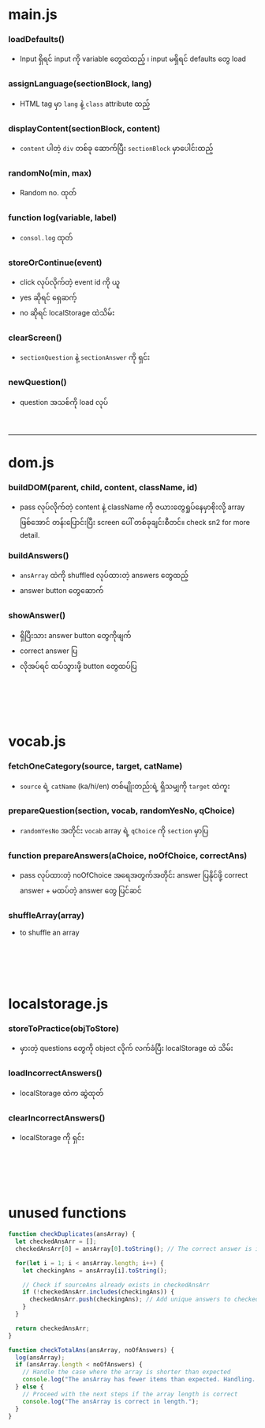 # main.js
### loadDefaults()
- Input ရှိရင် input ကို variable တွေထဲထည့် ၊ input မရှိရင် defaults တွေ load

### assignLanguage(sectionBlock, lang)
- HTML tag မှာ `lang` နဲ့ `class` attribute ထည့်

### displayContent(sectionBlock, content)
- `content` ပါတဲ့ `div` တစ်ခု ဆောက်ပြီး `sectionBlock` မှာပေါင်းထည့်

### randomNo(min, max)
- Random no. ထုတ်

### function log(variable, label)
- `consol.log` ထုတ်

### storeOrContinue(event)
- click လုပ်လိုက်တဲ့ event id ကို ယူ
- yes ဆိုရင် ရှေဆက့်
- no ဆိုရင် localStorage ထဲသိမ်း

### clearScreen()
- `sectionQuestion` နဲ့ `sectionAnswer` ကို ရှင်း

### newQuestion()
- question အသစ်ကို load လုပ်
<br><br><br>
---------
# dom.js

### buildDOM(parent, child, content, className, id)
- pass လုပ်လိုက်တဲ့ content နဲ့ className ကို ဇယားတွေရှုပ်နေမှာစိုးလို့ array ဖြစ်အောင် တန်းပြောင်းပြီး screen ပေါ် တစ်ခုချင်းစီတင်။  check sn2 for more detail.

### buildAnswers() 
- `ansArray` ထဲကို shuffled လုပ်ထားတဲ့ answers တွေထည့်
- answer button တွေဆောက်

### showAnswer() 
- ရှိပြီးသား answer button တွေကိုဖျက်
- correct answer ပြ
- လိုအပ်ရင် ထပ်သွားဖို့ button တွေထပ်ပြ

<br><br>
----
# vocab.js
### fetchOneCategory(source, target, catName)
- `source` ရဲ့ `catName` (ka/hi/en) တစ်မျိုးတည်းရဲ့ ရှိသမျှကို `target` ထဲကူး

### prepareQuestion(section, vocab, randomYesNo, qChoice)
- `randomYesNo` အတိုင်း `vocab` array ရဲ့ `qChoice` ကို `section` မှာပြ

### function prepareAnswers(aChoice, noOfChoice, correctAns)
- pass လုပ်ထားတဲ့ noOfChoice အရေအတွက်အတိုင်း answer ပြနိုင်ဖို့ correct answer + မထပ်တဲ့ answer တွေ ပြင်ဆင်

### shuffleArray(array)
- to shuffle an array

<br><br>
---

# localstorage.js
### storeToPractice(objToStore)
- မှားတဲ့ questions တွေကို object လိုက် လက်ခံပြီး localStorage ထဲ သိမ်း

### loadIncorrectAnswers()
- localStorage ထဲက ဆွဲထုတ်

### clearIncorrectAnswers()
- localStorage ကို ရှင်း

<br><br>
----------
# unused functions
```javascript
function checkDuplicates(ansArray) {
  let checkedAnsArr = [];
  checkedAnsArr[0] = ansArray[0].toString(); // The correct answer is intact.

  for(let i = 1; i < ansArray.length; i++) {
    let checkingAns = ansArray[i].toString();

    // Check if sourceAns already exists in checkedAnsArr
    if (!checkedAnsArr.includes(checkingAns)) {
      checkedAnsArr.push(checkingAns); // Add unique answers to checkedAnsArr
    } 
  }

  return checkedAnsArr;
}

function checkTotalAns(ansArray, noOfAnswers) {
  log(ansArray);
  if (ansArray.length < noOfAnswers) {
    // Handle the case where the array is shorter than expected
    console.log("The ansArray has fewer items than expected. Handling...");
  } else {
    // Proceed with the next steps if the array length is correct
    console.log("The ansArray is correct in length.");
  }
}
